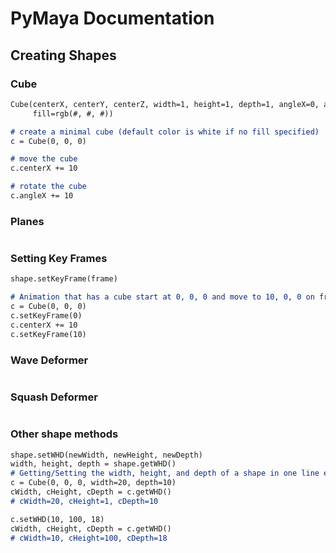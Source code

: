 # PyMaya Documentation

## Creating Shapes

### Cube

```markdown
Cube(centerX, centerY, centerZ, width=1, height=1, depth=1, angleX=0, angleY=0, angleZ=0, 
     fill=rgb(#, #, #))

# create a minimal cube (default color is white if no fill specified)
c = Cube(0, 0, 0)

# move the cube
c.centerX += 10

# rotate the cube
c.angleX += 10
```

### Planes

```markdown

```

### Setting Key Frames
```markdown
shape.setKeyFrame(frame)

# Animation that has a cube start at 0, 0, 0 and move to 10, 0, 0 on frame 10
c = Cube(0, 0, 0)
c.setKeyFrame(0)
c.centerX += 10
c.setKeyFrame(10)
```

### Wave Deformer
```markdown

```

### Squash Deformer
```markdown

```

### Other shape methods
```markdown
shape.setWHD(newWidth, newHeight, newDepth)
width, height, depth = shape.getWHD()
# Getting/Setting the width, height, and depth of a shape in one line each
c = Cube(0, 0, 0, width=20, depth=10)
cWidth, cHeight, cDepth = c.getWHD()
# cWidth=20, cHeight=1, cDepth=10

c.setWHD(10, 100, 18)
cWidth, cHeight, cDepth = c.getWHD()
# cWidth=10, cHeight=100, cDepth=18
```
